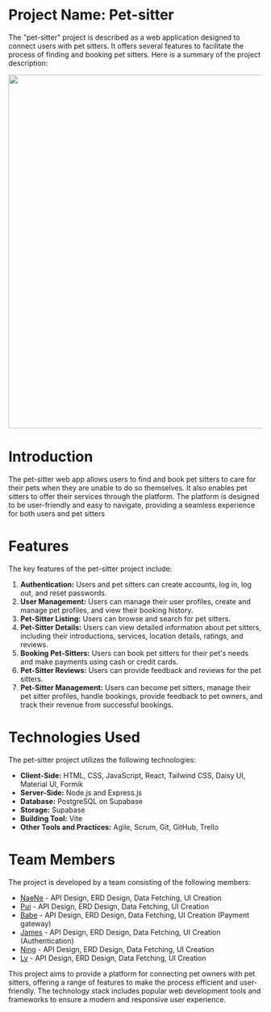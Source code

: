# Project Name: Pet-sitter

The "pet-sitter" project is described as a web application designed to connect users with pet sitters. It offers several features to facilitate the process of finding and booking pet sitters. Here is a summary of the project description:

<img width='700px' src='https://res.cloudinary.com/df7osv6ct/image/upload/v1696929576/pet-sitter/vkpd3upfoonhqfkcaadr.png'/>

# Introduction

The pet-sitter web app allows users to find and book pet sitters to care for their pets when they are unable to do so themselves. It also enables pet sitters to offer their services through the platform. The platform is designed to be user-friendly and easy to navigate, providing a seamless experience for both users and pet sitters

# Features
The key features of the pet-sitter project include:

1. **Authentication:** Users and pet sitters can create accounts, log in, log out, and reset passwords.
2. **User Management:** Users can manage their user profiles, create and manage pet profiles, and view their booking history.
3. **Pet-Sitter Listing:** Users can browse and search for pet sitters.
4. **Pet-Sitter Details:** Users can view detailed information about pet sitters, including their introductions, services, location details, ratings, and reviews.
5. **Booking Pet-Sitters:** Users can book pet sitters for their pet's needs and make payments using cash or credit cards.
6. **Pet-Sitter Reviews:** Users can provide feedback and reviews for the pet sitters.
7. **Pet-Sitter Management:** Users can become pet sitters, manage their pet sitter profiles, handle bookings, provide feedback to pet owners, and track their revenue from successful bookings.

# Technologies Used
The pet-sitter project utilizes the following technologies:

- **Client-Side:** HTML, CSS, JavaScript, React, Tailwind CSS, Daisy UI, Material UI, Formik
- **Server-Side:** Node.js and Express.js
- **Database:** PostgreSQL on Supabase
- **Storage:** Supabase
- **Building Tool:** Vite
- **Other Tools and Practices:** Agile, Scrum, Git, GitHub, Trello


# Team Members
The project is developed by a team consisting of the following members:

- [NaeNe](https://github.com/nathkit) - API Design, ERD Design, Data Fetching, UI Creation
- [Pui](https://github.com/anthiya-r) - API Design, ERD Design, Data Fetching, UI Creation
- [Babe](https://github.com/PyW1tt) - API Design, ERD Design, Data Fetching, UI Creation (Payment gateway)
- [James](https://github.com/TJThanachot) - API Design, ERD Design, Data Fetching, UI Creation (Authentication)
- [Ning](https://github.com/House709) - API Design, ERD Design, Data Fetching, UI Creation
- [Ly](https://github.com/LillyKorakot) - API Design, ERD Design, Data Fetching, UI Creation

This project aims to provide a platform for connecting pet owners with pet sitters, offering a range of features to make the process efficient and user-friendly. The technology stack includes popular web development tools and frameworks to ensure a modern and responsive user experience.
